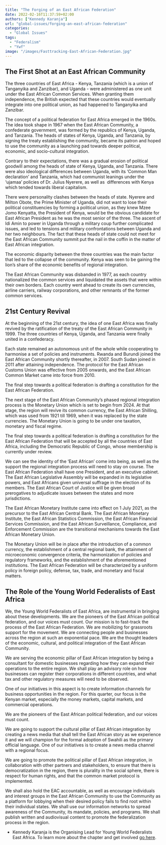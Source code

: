 ```yaml
---
title: "The Forging of an East African Federation"
date: 2022-02-16T11:37:59+02:00
authors: ["Kennedy Karanja"]
url: "global-issues/forging-an-east-african-federation"
categories: 
  - "Global Issues"
tags: 
  - "Federalism"
  - "Ywf"
image: "/images/Fasttracking-East-African-Federation.jpg"
---
```


## **The First Shot at an East African Community**

The three countries of East Africa - Kenya, Tanzania (which is a union of Tanganyika and Zanzibar), and Uganda - were administered as one unit under the East African Common Services. When granting them independence, the British expected that these countries would eventually integrate into one political union, as had happened to Tanganyika and Zanzibar.

The concept of a political federation for East Africa emerged in the 1960s. The idea took shape in 1967 when the East African Community, a confederate government, was formed by the republics of Kenya, Uganda, and Tanzania. The heads of states of Kenya, Uganda, and Tanzania, by signing the treaty establishing the community, became its patron and hoped to use the community as a launching pad towards deeper political, economic, and socio-cultural integration.

Contrary to their expectations, there was a gradual erosion of political goodwill among the heads of state of Kenya, Uganda, and Tanzania. There were also ideological differences between Uganda, with its ‘Common Man declaration’ and Tanzania, which had communist leanings under the ‘ujamaa’ policies of Dr. Julius Nyerere, as well as  differences with Kenya which tended towards liberal capitalism. 

There were personality clashes between the heads of state. Nyerere and Milton Obote, the Prime Minister of Uganda, did not want to lose their political constituencies by forming a political union, as they knew Mzee Jomo Kenyatta, the President of Kenya, would be the obvious candidate for East African President as he was the most senior of the three. The ascent of Idi Amin to power in Uganda through a military coup further complicated issues, and led to tensions and military confrontations between Uganda and her two neighbours. The fact that these heads of state could not meet for the East African Community summit put the nail in the coffin in the matter of East African integration.

The economic disparity between the three countries was the main factor that led to the collapse of the community. Kenya was seen to be gaining the lion’s share of the economic benefits of regional integration. 

The East African Community was disbanded in 1977, as each country nationalized the common services and liquidated the assets that were within their own borders. Each country went ahead to create its own currencies, airline carriers, railway corporations, and other remnants of the former common services.

## **21st Century Revival**

At the beginning of the 21st century, the idea of one East Africa was finally revived by the ratification of the treaty of the East African Community in 1999. The three countries of Kenya, Uganda, and Tanzania were finally united in a confederacy. 

Each state remained an autonomous unit of the whole while cooperating to harmonise a set of policies and instruments. Rwanda and Burundi joined the East African Community shortly thereafter, in 2007. South Sudan joined in 2011 after attaining independence. The protocol for the East African Customs Union was effective from 2005 onwards, and the East African Common Market came into force from 2010.

The final step towards a political federation is drafting a constitution for the East African Federation.

The next stage of the East African Community’s phased regional integration process is the Monetary Union which is set to begin from 2024. At that stage, the region will revive its common currency, the East African Shilling, which was used from 1921 till 1969, when it was replaced by the state currencies. The Monetary Union is going to be under one taxation, monetary and fiscal regime.

The final step towards a political federation is drafting a constitution for the East African Federation that will be accepted by all the countries of East Africa, including the Democratic Republic of Congo, whose membership is currently under review.

We can see the identity of the ‘East African’ come into being, as well as the support the regional integration process will need to stay on course. The East African Federation shall have one President, and an executive cabinet. The East African Legislative Assembly will be expanded in its legislative powers, and East Africans given universal suffrage in the election of its members. The East African Court of Justice will be given broad prerogatives to adjudicate issues between the states and more jurisdictions. 

The East African Monetary Institute came into effect on 1 July 2021, as the precursor to the East African Central Bank. The East African Monetary Institute, the East African Statistics Commission, the East African Financial Services Commission, and the East African Surveillance, Compliance, and Enforcement Commission are the transitional mechanisms towards the East African Monetary Union. 

The Monetary Union will be in place after the introduction of a common currency, the establishment of a central regional bank, the attainment of microeconomic convergence criteria, the harmonization of policies and regulatory frameworks, and the establishment of the aforementioned institutions. The East African Federation will be characterized by a uniform policy in foreign policy, defense, tax, trade, and monetary and fiscal matters.

## **The Role of the Young World Federalists of East Africa**

We, the Young World Federalists of East Africa, are instrumental in bringing about these developments. We are the pioneers of the East African political federation, and our voices must count. Our mission is to fast-track the process of the East African Federation. We are mobilizing for grassroots support for the movement. We are connecting people and businesses across the region at such an exponential pace. We are the thought leaders of the economic, cultural, and political integration of the East African Community.

We are serving the economic pillar of East African integration by being a consultant for domestic businesses regarding how they can expand their operations to the entire region. We shall play an advisory role on how businesses can register their corporations in different countries, and what tax and other regulatory measures will need to be observed.

One of our initiatives in this aspect is to create information channels for business opportunities in the region. For this quarter, our focus is the Kenyan market, especially the money markets, capital markets, and commercial operations.

We are the pioneers of the East African political federation, and our voices must count.

We are going to support the cultural pillar of East African integration by creating a news media that shall tell the East African story as we experience it and we will champion for the formal adoption of Swahili as the primary official language. One of our initiatives is to create a news media channel with a regional focus.

We are going to promote the political pillar of East African integration, in collaboration with other partners and stakeholders, to ensure that there is democratization in the region, there is plurality in the social sphere, there is respect for human rights, and that the common market protocol is implemented. 

We shall also hold the EAC accountable, as well as encourage individuals and interest groups in the East African Community to use the Community as a platform for lobbying when their desired policy fails to find root within their individual states. We shall use our information networks to spread awareness of the Community, its mandate, policies, and programs. We shall publish written and audiovisual content to promote the federalization process in the region.

- Kennedy Karanja is the Organising Lead for Young World Federalists East Africa. To learn more about the chapter and get involved [go here](https://www.facebook.com/groups/2887829001487584).
